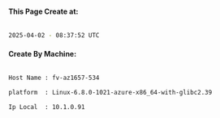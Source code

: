 
   
#### This Page Create at:

```bash

2025-04-02 - 08:37:52 UTC

```

#### Create By Machine:

```bash

Host Name : fv-az1657-534

platform  : Linux-6.8.0-1021-azure-x86_64-with-glibc2.39

Ip Local  : 10.1.0.91

```

